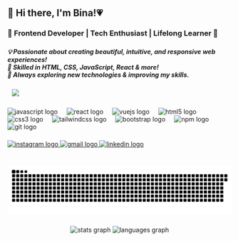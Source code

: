 <h2 align="left">🌷 Hi there, I'm Bina!💗</h2>

###

<h3 align="left">🌸 Frontend Developer | Tech Enthusiast | Lifelong Learner 🎀</h3>

###

<h5 align="left">💡 Passionate about creating beautiful, intuitive, and responsive web experiences!<br>📌 Skilled in HTML, CSS, JavaScript, React & more!<br>🎯 Always exploring new technologies & improving my skills.</h5>

###

<p align="left">
  <img src="https://media1.giphy.com/media/v1.Y2lkPTc5MGI3NjExbWJ3Y2g5Mmg0cTY4NnV1dTdlbzljMHB3dmZxeWM2b29va3l0dmVndyZlcD12MV9pbnRlcm5hbF9naWZfYnlfaWQmY3Q9Zw/og7NGYFkgdHSc9vO9J/giphy.gif" width="200" style="margin-left: 10px;">
</p>

###

<div align="left">
  <img src="https://cdn.jsdelivr.net/gh/devicons/devicon/icons/javascript/javascript-original.svg" height="30" alt="javascript logo"  />
  <img width="12" />
  <img src="https://cdn.jsdelivr.net/gh/devicons/devicon/icons/react/react-original.svg" height="30" alt="react logo"  />
  <img width="12" />
  <img src="https://cdn.jsdelivr.net/gh/devicons/devicon/icons/vuejs/vuejs-original.svg" height="30" alt="vuejs logo"  />
  <img width="12" />
  <img src="https://cdn.jsdelivr.net/gh/devicons/devicon/icons/html5/html5-original.svg" height="30" alt="html5 logo"  />
  <img width="12" />
  <img src="https://cdn.jsdelivr.net/gh/devicons/devicon/icons/css3/css3-original.svg" height="30" alt="css3 logo"  />
  <img width="12" />
  <img src="https://cdn.jsdelivr.net/gh/devicons/devicon/icons/tailwindcss/tailwindcss-original-wordmark.svg" height="30" alt="tailwindcss logo"  />
  <img width="12" />
  <img src="https://cdn.jsdelivr.net/gh/devicons/devicon/icons/bootstrap/bootstrap-original.svg" height="30" alt="bootstrap logo"  />
  <img width="12" />
  <img src="https://cdn.jsdelivr.net/gh/devicons/devicon/icons/npm/npm-original-wordmark.svg" height="30" alt="npm logo"  />
  <img width="12" />
  <img src="https://cdn.jsdelivr.net/gh/devicons/devicon/icons/git/git-original.svg" height="30" alt="git logo"  />
</div>

###

<div align="left">
  <a href="https://www.instagram.com/sabrintsya/" target="_blank">
    <img src="https://img.shields.io/static/v1?message=Instagram&logo=instagram&label=&color=FFB8E0&logoColor=white&labelColor=&style=for-the-badge" height="35" alt="instagram logo"  />
  </a>
  <a href="https://mail.google.com/mail/u/0/?view=cm&tf=1&fs=1&to=sabrinatasya170306@gmail.com" " target="_blank">
    <img src="https://img.shields.io/static/v1?message=Gmail&logo=gmail&label=&color=EC7FA9&logoColor=white&labelColor=&style=for-the-badge" height="35" alt="gmail logo"  />
  </a>
  <a href="https://www.linkedin.com/in/sabrina-natasya-bilbina/" target="_blank">
    <img src="https://img.shields.io/static/v1?message=LinkedIn&logo=linkedin&label=&color=BE5985&logoColor=white&labelColor=&style=for-the-badge" height="35" alt="linkedin logo"  />
  </a>
</div>

###

<br clear="both">

<img src="https://raw.githubusercontent.com/binbincodes/binbincodes/output/snake.svg" alt="Snake animation" />

###

<div align="center">
  <img src="https://github-readme-stats.vercel.app/api?username=binbincodes&hide_title=false&hide_rank=false&show_icons=true&include_all_commits=true&count_private=true&disable_animations=false&theme=dracula&locale=en&hide_border=false&order=1" height="150" alt="stats graph"  />
  <img src="https://github-readme-stats.vercel.app/api/top-langs?username=binbincodes&locale=en&hide_title=false&layout=compact&card_width=320&langs_count=5&theme=dracula&hide_border=false&order=2" height="150" alt="languages graph"  />
</div>

###

